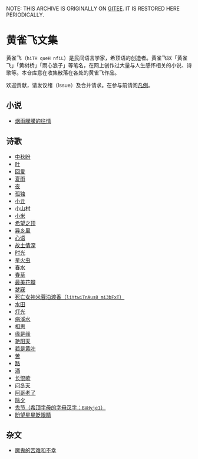 NOTE: THIS ARCHIVE IS ORIGINALLY ON [GITEE](https://gitee.com/cn-0xis/huang-quefei).
IT IS RESTORED HERE PERIODICALLY.

# 黄雀飞文集

黄雀飞（`hiTH queH nfiL`）是民间语言学家，希顶语的创造者。黄雀飞以「黄雀飞」「黄树桥」「雨心浪子」等笔名，在网上创作过大量与人生感怀相关的小说、诗歌等。本仓库意在收集散落在各处的黄雀飞作品。

欢迎贡献，请发议绪（Issue）及合并请求。在参与前请阅[凡例](./关于/凡例.md)。

## 小说

* [烟雨朦朦的往情](./烟雨朦朦的往情)

## 诗歌

* [中秋盼](./诗歌/中秋盼.md)
* [叶](./诗歌/叶.md)
* [回爱](./诗歌/回爱.md)
* [夏雨](./诗歌/夏雨.md)
* [夜](./诗歌/夜.md)
* [孤独](./诗歌/孤独.md)
* [小丑](./诗歌/小丑.md)
* [小山村](./诗歌/小山村.md)
* [小米](./诗歌/小米.md)
* [希望之顶](./诗歌/希望之顶.md)
* [异乡里](./诗歌/异乡里.md)
* [心语](./诗歌/心语.md)
* [故土情深](./诗歌/故土情深.md)
* [时光](./诗歌/时光.md)
* [星火虫](./诗歌/星火虫.md)
* [春水](./诗歌/春水.md)
* [春草](./诗歌/春草.md)
* [最美花瓣](./诗歌/最美花瓣.md)
* [梦寐](./诗歌/梦寐.md)
* [死亡女神米蓉泊渡香（`liYtwiTnAus8 mi3bFxT`）](./诗歌/死亡女神米蓉泊渡香（liYtwiTnAus8_mi3bFxT）.md)
* [水田](./诗歌/水田.md)
* [灯光](./诗歌/灯光.md)
* [病溪水](./诗歌/病溪水.md)
* [相思](./诗歌/相思.md)
* [缘是缘](./诗歌/缘是缘.md)
* [艳阳天](./诗歌/艳阳天.md)
* [若是黄叶](./诗歌/若是黄叶.md)
* [苦](./诗歌/苦.md)
* [路](./诗歌/路.md)
* [酒](./诗歌/酒.md)
* [长恨歌](./诗歌/长恨歌.md)
* [问冬天](./诗歌/问冬天.md)
* [阿哥老了](./诗歌/阿哥老了.md)
* [除夕](./诗歌/除夕.md)
* [鬼节（希顶字母的字母汉字：`BVHyje1`）](./诗歌/鬼节（希顶字母的字母汉字：BVHyje1）.md)
* [盼望星星眨眼睛](./诗歌/盼望星星眨眼睛.md)

## 杂文

* [魔鬼的苦难和不幸](./杂文/魔鬼的苦难和不幸.md)

